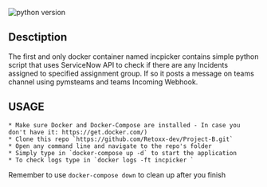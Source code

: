 ![python version](https://img.shields.io/badge/Python-3.9-informational)

## Desctiption

The first and only docker container named incpicker contains simple python script that uses ServiceNow API to check if there are any Incidents assigned to specified assignment group. If so it posts a message on teams channel using pymsteams and teams Incoming Webhook.

## USAGE
    * Make sure Docker and Docker-Compose are installed - In case you don't have it: https://get.docker.com/)
    * Clone this repo `https://github.com/Retoxx-dev/Project-B.git`
    * Open any command line and navigate to the repo's folder
    * Simply type in `docker-compose up -d` to start the application
    * To check logs type in `docker logs -ft incpicker `
    
Remember to use `docker-compose down` to clean up after you finish
